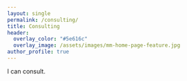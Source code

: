 ```yaml
---
layout: single
permalink: /consulting/
title: Consulting
header:
  overlay_color: "#5e616c"
  overlay_image: /assets/images/mm-home-page-feature.jpg
author_profile: true
---
```

I can consult. 
